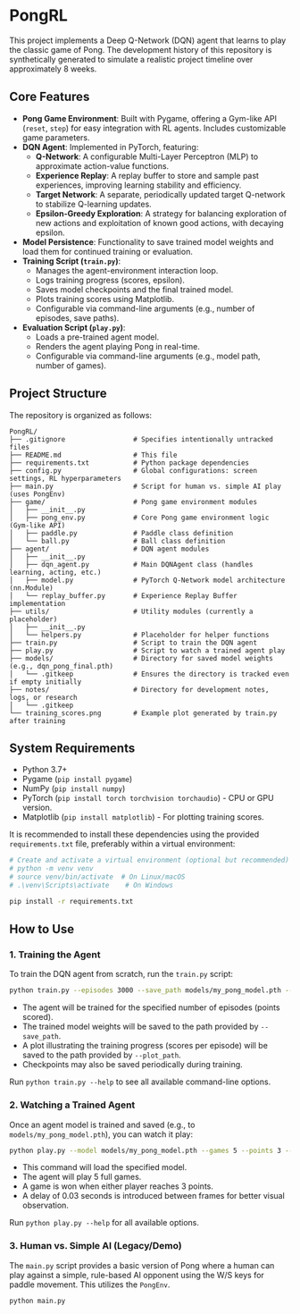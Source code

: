 # PongRL

This project implements a Deep Q-Network (DQN) agent that learns to play the classic game of Pong.
The development history of this repository is synthetically generated to simulate a realistic project timeline over approximately 8 weeks.

## Core Features
-   **Pong Game Environment**: Built with Pygame, offering a Gym-like API (`reset`, `step`) for easy integration with RL agents. Includes customizable game parameters.
-   **DQN Agent**: Implemented in PyTorch, featuring:
    -   **Q-Network**: A configurable Multi-Layer Perceptron (MLP) to approximate action-value functions.
    -   **Experience Replay**: A replay buffer to store and sample past experiences, improving learning stability and efficiency.
    -   **Target Network**: A separate, periodically updated target Q-network to stabilize Q-learning updates.
    -   **Epsilon-Greedy Exploration**: A strategy for balancing exploration of new actions and exploitation of known good actions, with decaying epsilon.
-   **Model Persistence**: Functionality to save trained model weights and load them for continued training or evaluation.
-   **Training Script (`train.py`)**:
    -   Manages the agent-environment interaction loop.
    -   Logs training progress (scores, epsilon).
    -   Saves model checkpoints and the final trained model.
    -   Plots training scores using Matplotlib.
    -   Configurable via command-line arguments (e.g., number of episodes, save paths).
-   **Evaluation Script (`play.py`)**:
    -   Loads a pre-trained agent model.
    -   Renders the agent playing Pong in real-time.
    -   Configurable via command-line arguments (e.g., model path, number of games).

## Project Structure

The repository is organized as follows:

```
PongRL/
├── .gitignore                 # Specifies intentionally untracked files
├── README.md                  # This file
├── requirements.txt           # Python package dependencies
├── config.py                  # Global configurations: screen settings, RL hyperparameters
├── main.py                    # Script for human vs. simple AI play (uses PongEnv)
├── game/                      # Pong game environment modules
│   ├── __init__.py
│   ├── pong_env.py            # Core Pong game environment logic (Gym-like API)
│   ├── paddle.py              # Paddle class definition
│   └── ball.py                # Ball class definition
├── agent/                     # DQN agent modules
│   ├── __init__.py
│   ├── dqn_agent.py           # Main DQNAgent class (handles learning, acting, etc.)
│   ├── model.py               # PyTorch Q-Network model architecture (nn.Module)
│   └── replay_buffer.py       # Experience Replay Buffer implementation
├── utils/                     # Utility modules (currently a placeholder)
│   ├── __init__.py
│   └── helpers.py             # Placeholder for helper functions
├── train.py                   # Script to train the DQN agent
├── play.py                    # Script to watch a trained agent play
├── models/                    # Directory for saved model weights (e.g., dqn_pong_final.pth)
│   └── .gitkeep               # Ensures the directory is tracked even if empty initially
├── notes/                     # Directory for development notes, logs, or research
│   └── .gitkeep
└── training_scores.png        # Example plot generated by train.py after training
```

## System Requirements
-   Python 3.7+
-   Pygame (`pip install pygame`)
-   NumPy (`pip install numpy`)
-   PyTorch (`pip install torch torchvision torchaudio`) - CPU or GPU version.
-   Matplotlib (`pip install matplotlib`) - For plotting training scores.

It is recommended to install these dependencies using the provided `requirements.txt` file, preferably within a virtual environment:

```bash
# Create and activate a virtual environment (optional but recommended)
# python -m venv venv
# source venv/bin/activate  # On Linux/macOS
# .\venv\Scripts\activate    # On Windows

pip install -r requirements.txt
```

## How to Use

### 1. Training the Agent
To train the DQN agent from scratch, run the `train.py` script:
```bash
python train.py --episodes 3000 --save_path models/my_pong_model.pth --plot_path my_training_plot.png
```
-   The agent will be trained for the specified number of episodes (points scored).
-   The trained model weights will be saved to the path provided by `--save_path`.
-   A plot illustrating the training progress (scores per episode) will be saved to the path provided by `--plot_path`.
-   Checkpoints may also be saved periodically during training.

Run `python train.py --help` to see all available command-line options.

### 2. Watching a Trained Agent
Once an agent model is trained and saved (e.g., to `models/my_pong_model.pth`), you can watch it play:
```bash
python play.py --model models/my_pong_model.pth --games 5 --points 3 --delay 0.03
```
-   This command will load the specified model.
-   The agent will play 5 full games.
-   A game is won when either player reaches 3 points.
-   A delay of 0.03 seconds is introduced between frames for better visual observation.

Run `python play.py --help` for all available options.

### 3. Human vs. Simple AI (Legacy/Demo)
The `main.py` script provides a basic version of Pong where a human can play against a simple, rule-based AI opponent using the W/S keys for paddle movement. This utilizes the `PongEnv`.
```bash
python main.py
```
